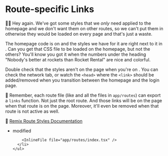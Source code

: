 # Route-specific Links

👨‍💼 Hey again. We've got some styles that we _only_ need applied to the homepage
and we don't want them on other routes, so we can't put them in
<InlineFile file="app/root.tsx" /> otherwise they would be loaded on every page
and that's just a waste.

The homepage code is on <InlineFile file="app/routes/index.tsx" /> and the
styles we have for it are right next to it in
<InlineFile file="app/routes/index.css" />. Can you get that CSS file to be
loaded on the homepage, but not the others? You'll know you got it when the
numbers under the heading "Nobody's better at rockets than Rocket Rental" are
nice and colorful.

Double check that the styles aren't on the page when you're on
<LinkToApp to="/login" />. You can check the network tab, or watch the `<head>`
where the `<link>` should be added/removed when you transition between the
homepage and the login page.

🦉 Remember, each route file (like <InlineFile file="app/root.tsx" /> and all
the files in `app/routes`) can export a `links` function. Not just the root
route. And those links will be on the page when that route is on the page.
Moreover, it'll even be removed when that route is not active as well.

📜
[Remix Route Styles Documentation](https://remix.run/docs/en/1.14.3/guides/styling#md-route-styles)

<TouchedFiles>
  <div id="files">
    <ul>
      <li data-state="modified">
        <span>modified</span>

        <InlineFile file="app/routes/index.tsx" />
      </li>
    </ul>

  </div>
</TouchedFiles>
